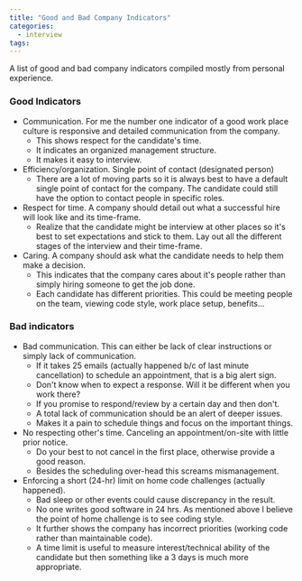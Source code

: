 ```yaml
---
title: "Good and Bad Company Indicators"
categories:
  - interview
tags:
---
```


A list of good and bad company indicators compiled mostly from personal experience.

### Good Indicators
- Communication. For me the number one indicator of a good work place culture is responsive and detailed communication from the company. 
    + This shows respect for the candidate's time.
    + It indicates an organized management structure.
    + It makes it easy to interview.
- Efficiency/organization. Single point of contact (designated person)
    + There are a lot of moving parts so it is always best to have a default single point of contact for the company. The candidate could still have the option to contact people in specific roles.
- Respect for time. A company should detail out what a successful hire will look like and its time-frame.
    + Realize that the candidate might be interview at other places so it's best to set expectations and stick to them. Lay out all the different stages of the interview and their time-frame.
- Caring. A company should ask what the candidate needs to help them make a decision. 
    + This indicates that the company cares about it's people rather than simply hiring someone to get the job done.
    + Each candidate has different priorities. This could be meeting people on the team, viewing code style, work place setup, benefits...


### Bad indicators
- Bad communication. This can either be lack of clear instructions or simply lack of communication.
    + If it takes 25 emails (actually happened b/c of last minute cancellation) to schedule an appointment, that is a big alert sign.
    + Don't know when to expect a response. Will it be different when you work there?
    + If you promise to respond/review by a certain day and then don't.
    + A total lack of communication should be an alert of deeper issues.
    + Makes it a pain to schedule things and focus on the important things.
- No respecting other's time. Canceling an appointment/on-site with little prior notice.
    + Do your best to not cancel in the first place, otherwise provide a good reason. 
    + Besides the scheduling over-head this screams mismanagement.
- Enforcing a short (24-hr) limit on home code challenges (actually happened).
    + Bad sleep or other events could cause discrepancy in the result.
    + No one writes good software in 24 hrs. As mentioned above I believe the point of home challenge is to see coding style.
    + It further shows the company has incorrect priorities (working code rather than maintainable code).
    + A time limit is useful to measure interest/technical ability of the candidate but then something like a 3 days is much more appropriate.



